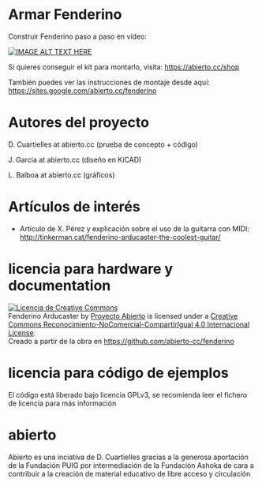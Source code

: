 # Armar Fenderino

Construir Fenderino paso a paso en vídeo:

[![IMAGE ALT TEXT HERE](https://img.youtube.com/vi/jMOizD7iRy4&t/0.jpg)](https://www.youtube.com/watch?v=jMOizD7iRy4&t)

Si quieres conseguir el kit para montarlo, visita: https://abierto.cc/shop

También puedes ver las instrucciones de montaje desde aquí: https://sites.google.com/abierto.cc/fenderino



# Autores del proyecto

D. Cuartielles at abierto.cc (prueba de concepto + código)

J. Garcia at abierto.cc (diseño en KiCAD)

L. Balboa at abierto.cc (gráficos)


# Artículos de interés

* Artículo de X. Pérez y explicación sobre el uso de la guitarra con MIDI: http://tinkerman.cat/fenderino-arducaster-the-coolest-guitar/

# licencia para hardware y documentation

<a rel="license" href="http://creativecommons.org/licenses/by-nc-sa/4.0/"><img alt="Licencia de Creative Commons" style="border-width:0" src="https://i.creativecommons.org/l/by-nc-sa/4.0/80x15.png" /></a><br /><span xmlns:dct="http://purl.org/dc/terms/" href="http://purl.org/dc/dcmitype/Dataset" property="dct:title" rel="dct:type">Fenderino Arducaster</span> by <a xmlns:cc="http://creativecommons.org/ns#" href="https://abierto.cc" property="cc:attributionName" rel="cc:attributionURL">Proyecto Abierto</a> is licensed under a <a rel="license" href="http://creativecommons.org/licenses/by-nc-sa/4.0/">Creative Commons Reconocimiento-NoComercial-CompartirIgual 4.0 Internacional License</a>.<br />Creado a partir de la obra en <a xmlns:dct="http://purl.org/dc/terms/" href="https://github.com/abierto-cc/fenderino" rel="dct:source">https://github.com/abierto-cc/fenderino</a>

# licencia para código de ejemplos

El código está liberado bajo licencia GPLv3, se recomienda leer el fichero de licencia para más información

# abierto

Abierto es una inciativa de D. Cuartielles gracias a la generosa aportación de la Fundación PUIG por intermediación de la Fundación Ashoka de cara a contribuir a la creación de material educativo de libre acceso y circulación

